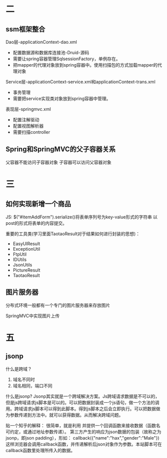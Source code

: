 二
===========
ssm框架整合
-------
Dao层-applicationContext-dao.xml
* 配置数据源和数据库连接池-Druid-源码
* 需要让spring容器管理SqlsessionFactory，单例存在。
* 把mapper的代理对象放到spring容器中。使用扫描包的方式加载mapper的代理对象

Service层-applicationContext-service.xml和applicationContext-trans.xml
* 事务管理
* 需要把service实现类对象放到spring容器中管理。

表现层-springmvc.xml
*  配置注解驱动
*  配置视图解析器
*  需要扫描controller

Spring和SpringMVC的父子容器关系
-----------
父容器不能访问子容器对象
子容器可以访问父容器对象



三
===========
如何实现新增一个商品
-----------------
JS:
$("#itemAddForm").serialize()将表单序列号为key-value形式的字符串
以post的形式将表单的内容提交。

重要的工具类(学习里面TaotaoResult对于结果如何进行封装的思想)：
* EasyUIResult
* ExceptionUtil
* FtpUtil
* IDUtils
* JsonUtils
* PictureResult
* TaotaoResult

图片服务器
---------
分布式环境一般都有一个专门的图片服务器来存放图片

SpringMVC中实现图片上传

五
========
jsonp
-----------
什么是跨域？
1. 域名不同时
2. 域名相同，端口不同

什么是jsonp?
Jsonp其实就是一个跨域解决方案。Js跨域请求数据是不可以的，但是js跨域请求js脚本是可以的。可以把数据封装成一个js语句，做一个方法的调用。跨域请求js脚本可以得到此脚本。得到js脚本之后会立即执行。可以把数据做为参数传递到方法中。就可以获得数据。从而解决跨域问题。

贴一个知乎的解释：
很简单，就是利用<script>标签没有跨域限制的“漏洞”（历史遗迹啊）来达到与第三方通讯的目的。当需要通讯时，本站脚本创建一个<script>元素，地址指向第三方的API网址，形如： <script src="http://www.example.net/api?param1=1&param2=2"></script>  并提供一个回调函数来接收数据（函数名可约定，或通过地址参数传递）。 第三方产生的响应为json数据的包装（故称之为jsonp，即json padding），形如： callback({"name":"hax","gender":"Male"}) 这样浏览器会调用callback函数，并传递解析后json对象作为参数。本站脚本可在callback函数里处理所传入的数据。 



